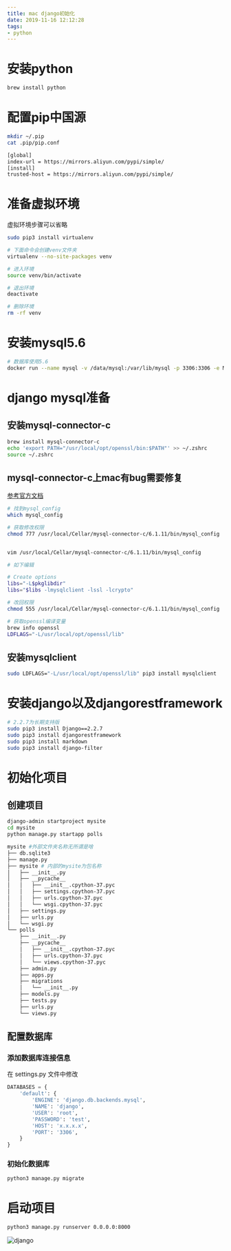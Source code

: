 ```yaml
---
title: mac django初始化
date: 2019-11-16 12:12:28
tags:
- python
---
```


# 安装python

```bash
brew install python
```

<!--more-->

# 配置pip中国源

```bash
mkdir ~/.pip
cat .pip/pip.conf

[global]
index-url = https://mirrors.aliyun.com/pypi/simple/
[install]
trusted-host = https://mirrors.aliyun.com/pypi/simple/
```


# 准备虚拟环境

虚拟环境步骤可以省略

```bash
sudo pip3 install virtualenv

# 下面命令会创建venv文件夹
virtualenv --no-site-packages venv

# 进入环境
source venv/bin/activate

# 退出环境
deactivate

# 删除环境
rm -rf venv
```

# 安装mysql5.6

```bash
# 数据库使用5.6
docker run --name mysql -v /data/mysql:/var/lib/mysql -p 3306:3306 -e MYSQL_ROOT_PASSWORD=test -d mysql:5.6
```

# django mysql准备

## 安装mysql-connector-c

```bash
brew install mysql-connector-c
echo 'export PATH="/usr/local/opt/openssl/bin:$PATH"' >> ~/.zshrc
source ~/.zshrc
```

## mysql-connector-c上mac有bug需要修复

[参考官方文档](https://pypi.org/project/mysqlclient) 

```bash
# 找到mysql_config
which mysql_config

# 获取修改权限
chmod 777 /usr/local/Cellar/mysql-connector-c/6.1.11/bin/mysql_config


vim /usr/local/Cellar/mysql-connector-c/6.1.11/bin/mysql_config

# 如下编辑

# Create options
libs="-L$pkglibdir"
libs="$libs -lmysqlclient -lssl -lcrypto"

# 改回权限
chmod 555 /usr/local/Cellar/mysql-connector-c/6.1.11/bin/mysql_config

# 获取openssl编译变量
brew info openssl
LDFLAGS="-L/usr/local/opt/openssl/lib"
```

## 安装mysqlclient

```bash
sudo LDFLAGS="-L/usr/local/opt/openssl/lib" pip3 install mysqlclient
```


# 安装django以及djangorestframework

```bash
# 2.2.7为长期支持版
sudo pip3 install Django==2.2.7 
sudo pip3 install djangorestframework
sudo pip3 install markdown
sudo pip3 install django-filter
```

# 初始化项目

## 创建项目

```bash
django-admin startproject mysite
cd mysite
python manage.py startapp polls

mysite #外部文件夹名称无所谓是啥
├── db.sqlite3
├── manage.py
├── mysite # 内部的mysite为包名称
│   ├── __init__.py
│   ├── __pycache__
│   │   ├── __init__.cpython-37.pyc
│   │   ├── settings.cpython-37.pyc
│   │   ├── urls.cpython-37.pyc
│   │   └── wsgi.cpython-37.pyc
│   ├── settings.py
│   ├── urls.py
│   └── wsgi.py
└── polls 
    ├── __init__.py
    ├── __pycache__
    │   ├── __init__.cpython-37.pyc
    │   ├── urls.cpython-37.pyc
    │   └── views.cpython-37.pyc
    ├── admin.py
    ├── apps.py
    ├── migrations
    │   └── __init__.py
    ├── models.py
    ├── tests.py
    ├── urls.py
    └── views.py

```

## 配置数据库

### 添加数据库连接信息

在 settings.py 文件中修改

```python
DATABASES = {
    'default': {
        'ENGINE': 'django.db.backends.mysql',
        'NAME': 'django',
        'USER': 'root',
        'PASSWORD': 'test',
        'HOST': 'x.x.x.x',
        'PORT': '3306',
    }
}
```

### 初始化数据库

```bash
python3 manage.py migrate
```

# 启动项目

```bash
python3 manage.py runserver 0.0.0.0:8000
```

![django](https://qiniu.li-rui.top/django.png)